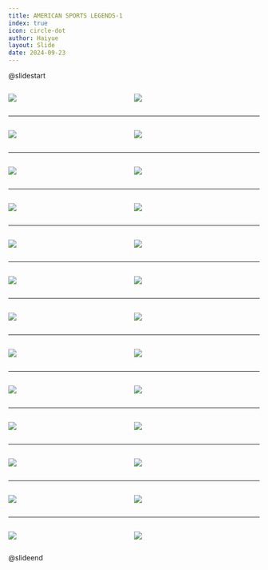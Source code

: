 ```yaml
---
title: AMERICAN SPORTS LEGENDS-1
index: true
icon: circle-dot
author: Haiyue
layout: Slide
date: 2024-09-23
---
```

 
@slidestart

<div style="display:flex">
<div style="flex:1">

![](/reading/english/Level-Z/AMERICAN%20SPORTS%20LEGENDS-1/001.webp)
</div>
<div style="flex:1">

![](/reading/english/Level-Z/AMERICAN%20SPORTS%20LEGENDS-1/002.webp)
</div>
</div>

---

<div style="display:flex">
<div style="flex:1">

![](/reading/english/Level-Z/AMERICAN%20SPORTS%20LEGENDS-1/003.webp)
</div>
<div style="flex:1">

![](/reading/english/Level-Z/AMERICAN%20SPORTS%20LEGENDS-1/004.webp)
</div>
</div>

---

<div style="display:flex">
<div style="flex:1">

![](/reading/english/Level-Z/AMERICAN%20SPORTS%20LEGENDS-1/005.webp)
</div>
<div style="flex:1">

![](/reading/english/Level-Z/AMERICAN%20SPORTS%20LEGENDS-1/006.webp)
</div>
</div>

---

<div style="display:flex">
<div style="flex:1">

![](/reading/english/Level-Z/AMERICAN%20SPORTS%20LEGENDS-1/007.webp)
</div>
<div style="flex:1">

![](/reading/english/Level-Z/AMERICAN%20SPORTS%20LEGENDS-1/008.webp)
</div>
</div>

---

<div style="display:flex">
<div style="flex:1">

![](/reading/english/Level-Z/AMERICAN%20SPORTS%20LEGENDS-1/009.webp)
</div>
<div style="flex:1">

![](/reading/english/Level-Z/AMERICAN%20SPORTS%20LEGENDS-1/010.webp)
</div>
</div>

---

<div style="display:flex">
<div style="flex:1">

![](/reading/english/Level-Z/AMERICAN%20SPORTS%20LEGENDS-1/011.webp)
</div>
<div style="flex:1">

![](/reading/english/Level-Z/AMERICAN%20SPORTS%20LEGENDS-1/012.webp)
</div>
</div>

---

<div style="display:flex">
<div style="flex:1">

![](/reading/english/Level-Z/AMERICAN%20SPORTS%20LEGENDS-1/013.webp)
</div>
<div style="flex:1">

![](/reading/english/Level-Z/AMERICAN%20SPORTS%20LEGENDS-1/014.webp)
</div>
</div>

---

<div style="display:flex">
<div style="flex:1">

![](/reading/english/Level-Z/AMERICAN%20SPORTS%20LEGENDS-1/015.webp)
</div>
<div style="flex:1">

![](/reading/english/Level-Z/AMERICAN%20SPORTS%20LEGENDS-1/016.webp)
</div>
</div>

---

<div style="display:flex">
<div style="flex:1">

![](/reading/english/Level-Z/AMERICAN%20SPORTS%20LEGENDS-1/017.webp)
</div>
<div style="flex:1">

![](/reading/english/Level-Z/AMERICAN%20SPORTS%20LEGENDS-1/018.webp)
</div>
</div>

---

<div style="display:flex">
<div style="flex:1">

![](/reading/english/Level-Z/AMERICAN%20SPORTS%20LEGENDS-1/019.webp)
</div>
<div style="flex:1">

![](/reading/english/Level-Z/AMERICAN%20SPORTS%20LEGENDS-1/020.webp)
</div>
</div>

---

<div style="display:flex">
<div style="flex:1">

![](/reading/english/Level-Z/AMERICAN%20SPORTS%20LEGENDS-1/021.webp)
</div>
<div style="flex:1">

![](/reading/english/Level-Z/AMERICAN%20SPORTS%20LEGENDS-1/022.webp)
</div>
</div>

---

<div style="display:flex">
<div style="flex:1">

![](/reading/english/Level-Z/AMERICAN%20SPORTS%20LEGENDS-1/023.webp)
</div>
<div style="flex:1">

![](/reading/english/Level-Z/AMERICAN%20SPORTS%20LEGENDS-1/024.webp)
</div>
</div>

---

<div style="display:flex">
<div style="flex:1">

![](/reading/english/Level-Z/AMERICAN%20SPORTS%20LEGENDS-1/025.webp)
</div>
<div style="flex:1">

![](/reading/english/Level-Z/AMERICAN%20SPORTS%20LEGENDS-1/026.webp)
</div>
</div>

@slideend